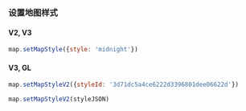 ### 设置地图样式

#### V2, V3

```js
map.setMapStyle({style: 'midnight'})
```

#### V3, GL

```js
map.setMapStyleV2({styleId: '3d71dc5a4ce6222d3396801dee06622d'})

map.setMapStyleV2(styleJSON)
```